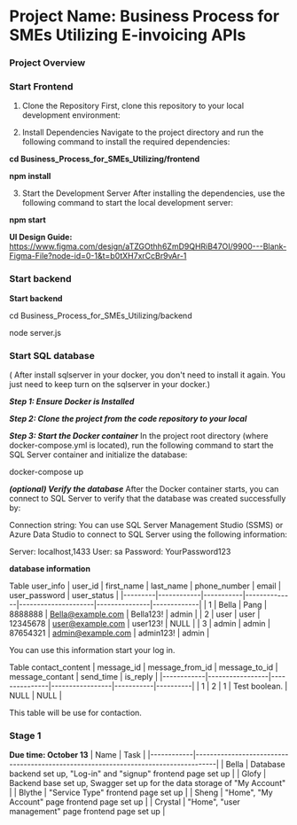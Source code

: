 # Project Name: Business Process for SMEs Utilizing E-invoicing APIs
### Project Overview

### Start Frontend
1. Clone the Repository
First, clone this repository to your local development environment:

2. Install Dependencies
Navigate to the project directory and run the following command to install the required dependencies:

**cd Business_Process_for_SMEs_Utilizing/frontend**

**npm install**

3. Start the Development Server
After installing the dependencies, use the following command to start the local development server:

**npm start**

**UI Design Guide:** https://www.figma.com/design/aTZGOthh6ZmD9QHRiB47OI/9900---Blank-Figma-File?node-id=0-1&t=b0tXH7xrCcBr9vAr-1

### Start backend

**Start backend**

cd Business_Process_for_SMEs_Utilizing/backend

node server.js

### Start SQL database 
( After install sqlserver in your docker, you don't need to install it again. You just need to keep turn on the sqlserver in your docker.)

***Step 1: Ensure Docker is Installed***

***Step 2: Clone the project from the code repository to your local***

***Step 3: Start the Docker container***
In the project root directory (where docker-compose.yml is located), run the following command to start the SQL Server container and initialize the database:

docker-compose up

***(optional) Verify the database***
After the Docker container starts, you can connect to SQL Server to verify that the database was created successfully by:

Connection string: You can use SQL Server Management Studio (SSMS) or Azure Data Studio to connect to SQL Server using the following information:

Server: localhost,1433
User: sa
Password: YourPassword123


**database information**

Table user_info
| user_id | first_name | last_name | phone_number | email               | user_password | user_status |
|---------|------------|-----------|--------------|---------------------|---------------|-------------|
| 1       | Bella      | Pang      | 8888888      | Bella@example.com   | Bella123!     | admin       |
| 2       | user       | user      | 12345678     | user@example.com    | user123!      | NULL        |
| 3       | admin      | admin     | 87654321     | admin@example.com   | admin123!     | admin       |

You can use this information start your log in.

Table contact_content
| message_id | message_from_id | message_to_id | message_contant | send_time | is_reply |
|------------|-----------------|---------------|-----------------|-----------|----------|
| 1          | 2               | 1             | Test boolean.   | NULL      | NULL     |

This table will be use for contaction.

### Stage 1 

**Due time: October 13**
| Name       | Task                                                                               |
|------------|------------------------------------------------------------------------------------|
| Bella      | Database backend set up, "Log-in" and "signup" frontend page set up                |
| Glofy      | Backend base set up, Swagger set up for the data storage of "My Account"           |
| Blythe     | "Service Type" frontend page set up                                                |
| Sheng      | "Home", "My Account" page frontend page set up                                     |
| Crystal    | "Home", "user management" page frontend page set up                                |

